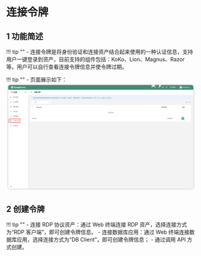 # 连接令牌

## 1 功能简述
!!! tip ""
    - 连接令牌是将身份验证和连接资产结合起来使用的一种认证信息，支持用户一键登录到资产，目前支持的组件包括：KoKo、Lion、Magnus、Razor 等。用户可以自行查看连接令牌信息并使令牌过期。

!!! tip ""
    - 页面展示如下：
![connect_token01](../../../img/connect_token01.png)

## 2 创建令牌
!!! tip ""
    - 连接 RDP 协议资产：通过 Web 终端连接 RDP 资产，选择连接方式为“RDP 客户端”，即可创建令牌信息。 
    - 连接数据库应用：通过 Web 终端连接数据库应用，选择连接方式为“DB Client”，即可创建令牌信息；
    - 通过调用 API 方式创建。